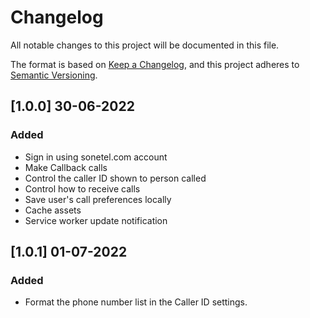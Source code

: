 # Changelog
All notable changes to this project will be documented in this file.

The format is based on [Keep a Changelog](https://keepachangelog.com/en/1.0.0/),
and this project adheres to [Semantic Versioning](https://semver.org/spec/v2.0.0.html).

## [1.0.0] 30-06-2022

### Added
- Sign in using sonetel.com account
- Make Callback calls
- Control the caller ID shown to person called
- Control how to receive calls
- Save user's call preferences locally
- Cache assets
- Service worker update notification

## [1.0.1] 01-07-2022

### Added
- Format the phone number list in the Caller ID settings.